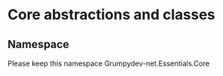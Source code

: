 # Core abstractions and classes

## Namespace
Please keep this namespace Grumpydev-net.Essentials.Core
